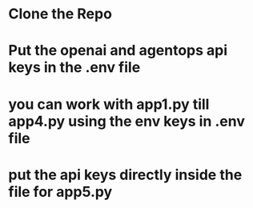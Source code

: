 # Clone the Repo

# Put the openai and agentops api keys in the .env file

# you can work with app1.py till app4.py using the env keys in .env file

# put the api keys directly inside the file for app5.py

